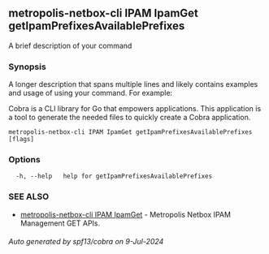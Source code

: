 ## metropolis-netbox-cli IPAM IpamGet getIpamPrefixesAvailablePrefixes

A brief description of your command

### Synopsis

A longer description that spans multiple lines and likely contains examples
and usage of using your command. For example:

Cobra is a CLI library for Go that empowers applications.
This application is a tool to generate the needed files
to quickly create a Cobra application.

```
metropolis-netbox-cli IPAM IpamGet getIpamPrefixesAvailablePrefixes [flags]
```

### Options

```
  -h, --help   help for getIpamPrefixesAvailablePrefixes
```

### SEE ALSO

* [metropolis-netbox-cli IPAM IpamGet]()	 - Metropolis Netbox IPAM Management GET APIs.

###### Auto generated by spf13/cobra on 9-Jul-2024
